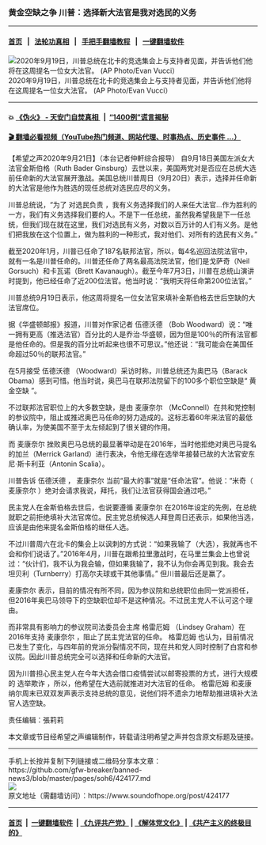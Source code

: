 ### 黄金空缺之争 川普：选择新大法官是我对选民的义务 
------------------------

#### [首页](https://github.com/gfw-breaker/banned-news3/blob/master/README.md) &nbsp;&nbsp;|&nbsp;&nbsp; [法轮功真相](https://github.com/begood0513/basic/blob/master/README.md)  &nbsp;&nbsp;|&nbsp;&nbsp; [手把手翻墙教程](https://github.com/gfw-breaker/guides/wiki)  &nbsp;&nbsp;|&nbsp;&nbsp; [一键翻墙软件](https://github.com/gfw-breaker/nogfw/blob/master/README.md)  



<div><img alt="2020年9月19日，川普总统在北卡的竞选集会上与支持者见面，并告诉他们他将在这周提名一位女大法官。 (AP Photo/Evan Vucci）" src="https://img.soundofhope.org/2020-09/1600712899887.jpg"/>
<br/><figcaption class="caption">
 2020年9月19日，川普总统在北卡的竞选集会上与支持者见面，并告诉他们他将在这周提名一位女大法官。 (AP Photo/Evan Vucci）
</figcaption></div><hr/>

#### 💥 [《伪火》 - 天安门自焚真相 ](http://158.247.195.190:10000/videos/blog/weihuo.html)&nbsp; |&nbsp; [“1400例”谎言揭秘  ](http://158.247.195.190:10000/videos/blog/jiexi1400.html)

#### [ 🎬  翻墙必看视频（YouTube热门频道、网站代理、时事热点、历史事件 ...）](https://github.com/gfw-breaker/links/blob/master/banned.md)

<div><div class="Content__Wrapper sc-1bvya0-0 grZQxZ">
 <p class="meta-top">
  <span class="meta">
   【希望之声2020年9月21日】（本台记者仲軒综合报导）
  </span>
  自9月18日美国左派女大法官金斯伯格（Ruth Bader Ginsburg）去世以来，美国两党对是否应在总统大选前任命新的大法官展开激战。美国总统川普周日（9月20日）表示，选择并任命新的大法官是他作为胜选的现任总统对选民应尽的义务。
 </p>
 <p>
  川普总统说，“为了
  <ok href="/term/380887">
   对选民负责
  </ok>
  ，我有义务选择我们的人来任大法官...作为胜利的一方，我们有义务选择我们要的人。不是下一任总统，虽然我希望我是下一任总统，但我们现在就在这里，我们对选民有义务，对数以百万计的人们有义务。是他们把我放在这个位置上，做为胜利的一种形式，我对他们、对所有的选民有义务。”
 </p>
 <div class="AD_Embed__Wrap-sc-1xslmin-0 igMuqX module desktop">
  <div>
  </div>
 </div>
 <p>
  截至2020年1月，川普已任命了187名联邦法官，所以，每4名巡回法院法官中，就有一名是川普任命的。川普还任命了两名最高法院法官，他们是戈萨奇（Neil Gorsuch）和卡瓦诺（Brett Kavanaugh）。截至今年7月3日，川普在总统山演讲时提到，他已经任命了近200位法官。他当时说：“我明天将任命第200位法官。”
 </p>
 <p>
  川普总统9月19日表示，他这周将提名一位女法官来填补金斯伯格去世后空缺的大法官席位。
 </p>
 <p>
  据《华盛顿邮报》报道，川普对作家记者
  <ok href="/term/5218">
   伍德沃德
  </ok>
  （Bob Woodward）说：“唯一拥有更高（推选法官）百分比的人是乔治·华盛顿，因为但是100％的所有法官都是他任命的。但是我的百分比听起来也很不可思议。”他还说：“我可能会在美国任命超过50％的联邦法官。”
 </p>
 <p>
  在5月接受
  <ok href="/term/5218">
   伍德沃德
  </ok>
  （Woodward）采访时称，川普总统还为奥巴马（Barack Obama）感到可惜。他当时说，奥巴马在联邦法院留下的100多个职位空缺是“
  <ok href="/term/380881">
   黄金空缺
  </ok>
  ”。
 </p>
 <p>
  不过联邦法官职位上的大多数空缺，是由
  <ok href="/term/1192">
   麦康奈尔
  </ok>
  （McConnell）在共和党控制的参议院中，阻止或推迟奥巴马任命的努力造成的。这标志着60年来法官的最低确认率，为使美国不至于太左倾起到了很关键的作用。
 </p>
 <p>
  而
  <ok href="/term/1192">
   麦康奈尔
  </ok>
  挫败奥巴马总统的最显著举动是在2016年，当时他拒绝对奥巴马提名的加兰（Merrick Garland）进行表决，令他无缘在选举年接替已故的大法官安东尼·斯卡利亚（Antonin Scalia）。
 </p>
 <p>
  川普告诉
  <ok href="/term/5218">
   伍德沃德
  </ok>
  ，
  <ok href="/term/1192">
   麦康奈尔
  </ok>
  当前“最大的事”就是“任命法官”。他说：“米奇（
  <ok href="/term/1192">
   麦康奈尔
  </ok>
  ）绝对会请求我说，拜托，我们让法官获得国会通过吧。”
 </p>
 <p>
  民主党人在金斯伯格去世后，也说要遵循
  <ok href="/term/1192">
   麦康奈尔
  </ok>
  在2016年设定的先例，在总统就职之前拒绝填补大法官席位。民主党总统候选人拜登周日还表示，如果他当选，应该是由他来提名金斯伯格的继任人选。
 </p>
 <p>
  不过川普周六在北卡的集会上以讽刺的方式说：“如果我输了（大选），我就再也不会和你们说话了。”2016年4月，川普在跟希拉里激战时，在马里兰集会上也曾说过：“伙计们，我不认为我会输，但如果我输了，我不认为你会再见到我。我会去坦贝利（Turnberry）打高尔夫球或干其他事情。” 但川普最后还是赢了。
 </p>
 <p>
  <ok href="/term/1192">
   麦康奈尔
  </ok>
  表示，目前的情况有所不同，因为参议院和总统职位由同一党派担任，但2016年奥巴马领导下的空缺职位却不是这种情况。不过民主党人不认可这个理由。
 </p>
 <div class="AD_Embed__Wrap-sc-1xslmin-0 igMuqX module desktop">
  <div>
  </div>
 </div>
 <p>
  而非常具有影响力的参议院司法委员会主席
  <ok href="/term/71865">
   格雷厄姆
  </ok>
  （Lindsey Graham）在2016年支持
  <ok href="/term/1192">
   麦康奈尔
  </ok>
  ，阻止了民主党法官的任命。
  <ok href="/term/71865">
   格雷厄姆
  </ok>
  也认为，目前情况已发生了变化，与四年前的党派分裂情况不同，现在共和党人同时控制了白宫和参议院。因此川普总统完全可以选择和任命新的大法官。
 </p>
 <p>
  因为川普担心民主党人在今年大选会借口疫情尝试以邮寄投票的方式，进行大规模的
  <ok href="/term/9358">
   选举欺诈
  </ok>
  ，所以，他希望在大选前就推进对大法官的任命。
  <ok href="/term/71865">
   格雷厄姆
  </ok>
  和麦康纳尔周末已双双发声表示支持总统的意见，说他们将不遗余力地帮助推进填补大法官人选空缺。
 </p>
 <p class="meta-btm">
  责任编辑：張莉莉
 </p>
 <p class="meta-btm">
  本文章或节目经希望之声编辑制作，转载请注明希望之声并包含原文标题及链接。
 </p>
</div>
</div>
<hr/>
手机上长按并复制下列链接或二维码分享本文章：<br/>
https://github.com/gfw-breaker/banned-news3/blob/master/pages/soh6/424177.md <br/>
<a href='https://github.com/gfw-breaker/banned-news3/blob/master/pages/soh6/424177.md'><img src='https://github.com/gfw-breaker/banned-news3/blob/master/pages/soh6/424177.md.png'/></a> <br/>
原文地址（需翻墙访问）：https://www.soundofhope.org/post/424177


------------------------
#### [首页](https://github.com/gfw-breaker/banned-news3/blob/master/README.md) &nbsp;|&nbsp; [一键翻墙软件](https://github.com/gfw-breaker/nogfw/blob/master/README.md) &nbsp;| [《九评共产党》](https://github.com/gfw-breaker/9ping.md/blob/master/README.md#九评之一评共产党是什么) | [《解体党文化》](https://github.com/gfw-breaker/jtdwh.md/blob/master/README.md) | [《共产主义的终极目的》](https://github.com/gfw-breaker/gczydzjmd.md/blob/master/README.md)


<img src='http://gfw-breaker.win/banned-news3/pages/soh6/424177.md' width='0px' height='0px'/>